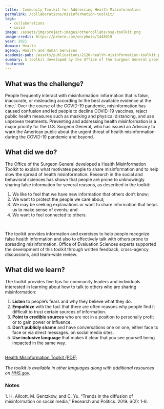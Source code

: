 ```yaml
---
title:  Community Toolkit for Addressing Health Misinformation
permalink: /collaborations/misinformation-toolkit/
tags:
  - collaborations
  - covid
image: /assets/img/project-images/othercollabs/osg-toolkit.png
image-credit: https://pxhere.com/en/photo/1448019
year: 2021
domain: Health
agency: Health and Human Services
academic-pub: /assets/publications/2120-health-misinformation-toolkit.pdf
summary: A toolkit developed by the Office of the Surgeon General provides information and exercises to slow the spread of health misinformation.
featured: 
---
```

## What was the challenge? 

People frequently interact with misinformation:  information that is false, inaccurate, or misleading according to the best available evidence at the time.¹  Over the course of the COVID-19 pandemic, misinformation has caused confusion and led people to decline COVID-19 vaccines, reject public health measures such as masking and physical distancing, and use unproven treatments.  Preventing and addressing health misinformation is a major priority for the U.S. Surgeon General, who has issued an Advisory to warn the American public about the urgent threat of health misinformation during the COVID-19 pandemic and beyond.

## What did we do? 

The Office of the Surgeon General developed a Health Misinformation Toolkit to explain what motivates people to share misinformation and to help slow the spread of health misinformation. Research in the social and behavioral sciences has shown that people are prone to unknowingly sharing false information for several reasons, as described in the toolkit: 
1. We like to feel that we have new information that others don’t know;
2. We want to protect the people we care about; 
3. We may be seeking explanations or want to share information that helps us to make sense of events; and 
4. We want to feel connected to others. 
<br>
<p>The toolkit provides information and exercises to help people recognize false health information and also to effectively talk with others prone to spreading misinformation. Office of Evaluation Sciences experts supported the development of this toolkit through written feedback, cross-agency discussions, and team-wide review. </p>

## What did we learn?
The toolkit provides five tips for community leaders and individuals interested in learning about how to talk to others who are sharing misinformation:
1. **Listen** to people’s fears and why they believe what they do.
2. **Empathize** with the fact that there are often reasons why people find it difficult to trust certain sources of information.
3. **Point to credible sources** who are not in a position to personally profit or to gain power or influence.
4. **Don’t publicly shame** and have conversations one on one, either face to face or via direct messages. on social media sites.
5. **Use inclusive language** that makes it clear that you see yourself being impacted in the same way.
<br><br>
<div>
<a class="usa-button" href="https://oes.gsa.gov/assets/publications/2120-health-misinformation-toolkit.pdf" target="_blank">Health Misinformation Toolkit (PDF)</a>
<br><br>
<i>The toolkit is available in other languages along with additional resources on <a href="https://www.hhs.gov/surgeongeneral/reports-and-publications/health-misinformation/index.html#community-toolkit" target="_blank">HHS.gov</a>.</i>
<h3>Notes</h3>
<p>1. H. Allcott, M. Gentzkow, and C. Yu. “Trends in the diffusion of misinformation on social media,” Research and Politics. 2019. 6(2): 1-8.</p>
